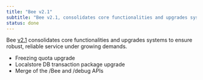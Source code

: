 ```yaml
---
title: "Bee v2.1"
subtitle: "Bee v2.1, consolidates core functionalities and upgrades systems to ensure robust, reliable service under growing demands."
status: done
---
```


Bee [v2.1](https://github.com/ethersphere/bee/releases/tag/v2.1.0) consolidates core functionalities and upgrades systems to ensure robust, reliable service under growing demands.

- Freezing quota upgrade
- Localstore DB transaction package upgrade
- Merge of the /Bee and /debug APIs
